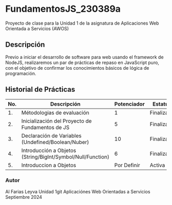 # FundamentosJS_230389a

Proyecto de clase para la Unidad 1 de la asignatura de Aplicaciones Web Orientada a Servicios (AWOS)

## Descripción

Previo a iniciar el desarrollo de software para web usando el framework de NodeJS, realizaremos
un par de prácticas de repaso en JavaScript puro, con el objetivo de confirmar los conocimientos
básicos de lógica de programación.

## Historial de Prácticas

| No. | Descripción                                                 | Potenciador | Estatus    |
| --- | ----------------------------------------------------------- | ----------- | ---------- |
| 1.  | Métodologias de evaluación                                  | 1           | Finalizada |
| 2.  | Inicialización del Proyecto de Fundamentos de JS            | 5           | Finalizada |
| 3.  | Declaración de Variables (Undefined/Boolean/Nuber)          | 10          | Finalizada |
| 4.  | Introducción a Objetos (String/BigInt/Symbol/Null/Function) | 6           | Finalizada |
| 5.  | Introduccion a Objetos                                      | Por Definir | Activa     |

### Autor

Al Farias Leyva
Unidad 1git
Aplicaciónes Web Orientadas a Servicios
Septiembre 2024
